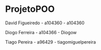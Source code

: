 # ProjetoPOO

David Figueiredo - a104360 - a104360 

Diogo Ferreira - a104366 - Diogow

Tiago Pereira - a96429 - tiagomiguelpereira
